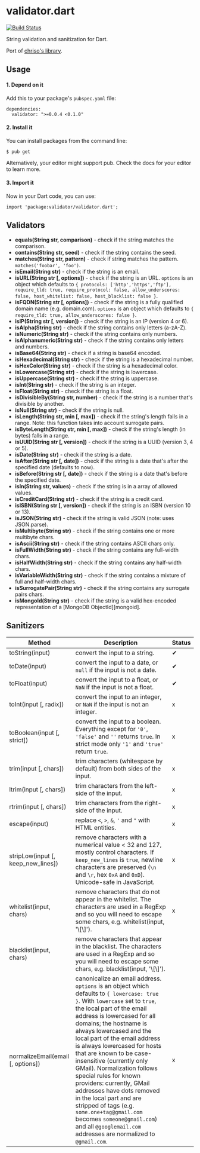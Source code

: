 validator.dart
=============

[![Build Status](https://drone.io/github.com/karan/validator.dart/status.png)](https://drone.io/github.com/karan/validator.dart/latest)

String validation and sanitization for Dart.

Port of [chriso's library](https://github.com/chriso/validator.js).

## Usage

#### 1. Depend on it

Add this to your package's `pubspec.yaml` file:

    dependencies:
      validator: ">=0.0.4 <0.1.0"

#### 2. Install it

You can install packages from the command line:

    $ pub get

Alternatively, your editor might support pub. Check the docs for your editor to learn more.

#### 3. Import it

Now in your Dart code, you can use:

    import 'package:validator/validator.dart';

## Validators

- **equals(String str, comparison)** - check if the string matches the comparison.
- **contains(String str, seed)** - check if the string contains the seed.
- **matches(String str, pattern)** - check if string matches the pattern. `matches('foobar', 'foo')`.
- **isEmail(String str)** - check if the string is an email.
- **isURL(String str [, options])** - check if the string is an URL. `options` is an object which defaults to `{ protocols: ['http','https','ftp'], require_tld: true, require_protocol: false, allow_underscores: false, host_whitelist: false, host_blacklist: false }`.
- **isFQDN(String str [, options])** - check if the string is a fully qualified domain name (e.g. domain.com). `options` is an object which defaults to `{ require_tld: true, allow_underscores: false }`.
- **isIP(String str [, version])** - check if the string is an IP (version 4 or 6).
- **isAlpha(String str)** - check if the string contains only letters (a-zA-Z).
- **isNumeric(String str)** - check if the string contains only numbers.
- **isAlphanumeric(String str)** - check if the string contains only letters and numbers.
- **isBase64(String str)** - check if a string is base64 encoded.
- **isHexadecimal(String str)** - check if the string is a hexadecimal number.
- **isHexColor(String str)** - check if the string is a hexadecimal color.
- **isLowercase(String str)** - check if the string is lowercase.
- **isUppercase(String str)** - check if the string is uppercase.
- **isInt(String str)** - check if the string is an integer.
- **isFloat(String str)** - check if the string is a float.
- **isDivisibleBy(String str, number)** - check if the string is a number that's divisible by another.
- **isNull(String str)** - check if the string is null.
- **isLength(String str, min [, max])** - check if the string's length falls in a range. Note: this function takes into account surrogate pairs.
- **isByteLength(String str, min [, max])** - check if the string's length (in bytes) falls in a range.
- **isUUID(String str [, version])** - check if the string is a UUID (version 3, 4 or 5).
- **isDate(String str)** - check if the string is a date.
- **isAfter(String str [, date])** - check if the string is a date that's after the specified date (defaults to now).
- **isBefore(String str [, date])** - check if the string is a date that's before the specified date.
- **isIn(String str, values)** - check if the string is in a array of allowed values.
- **isCreditCard(String str)** - check if the string is a credit card.
- **isISBN(String str [, version])** - check if the string is an ISBN (version 10 or 13).
- **isJSON(String str)** - check if the string is valid JSON (note: uses JSON.parse).
- **isMultibyte(String str)** - check if the string contains one or more multibyte chars.
- **isAscii(String str)** - check if the string contains ASCII chars only.
- **isFullWidth(String str)** - check if the string contains any full-width chars.
- **isHalfWidth(String str)** - check if the string contains any half-width chars.
- **isVariableWidth(String str)** - check if the string contains a mixture of full and half-width chars.
- **isSurrogatePair(String str)** - check if the string contains any surrogate pairs chars.
- **isMongoId(String str)** - check if the string is a valid hex-encoded representation of a [MongoDB ObjectId][mongoid].

## Sanitizers

| Method | Description | Status |
| ------ | ----------- | ------ |
| toString(input) | convert the input to a string. | ✔ |
| toDate(input) | convert the input to a date, or `null` if the input is not a date. | ✔ |
| toFloat(input) | convert the input to a float, or `NaN` if the input is not a float. | ✔ |
| toInt(input [, radix]) | convert the input to an integer, or `NaN` if the input is not an integer. | x |
| toBoolean(input [, strict]) | convert the input to a boolean. Everything except for `'0'`, `'false'` and `''` returns `true`. In strict mode only `'1'` and `'true'` return `true`. | x |
| trim(input [, chars]) | trim characters (whitespace by default) from both sides of the input. | x |
| ltrim(input [, chars]) | trim characters from the left-side of the input. | x |
| rtrim(input [, chars]) | trim characters from the right-side of the input. | x |
| escape(input) | replace `<`, `>`, `&`, `'` and `"` with HTML entities. | x |
| stripLow(input [, keep_new_lines]) | remove characters with a numerical value < 32 and 127, mostly control characters. If `keep_new_lines` is `true`, newline characters are preserved (`\n` and `\r`, hex `0xA` and `0xD`). Unicode-safe in JavaScript. | x |
| whitelist(input, chars) | remove characters that do not appear in the whitelist. The characters are used in a RegExp and so you will need to escape some chars, e.g. whitelist(input, '\\[\\]'). | x |
| blacklist(input, chars) | remove characters that appear in the blacklist. The characters are used in a RegExp and so you will need to escape some chars, e.g. blacklist(input, '\\[\\]').
| normalizeEmail(email [, options]) | canonicalize an email address. `options` is an object which defaults to `{ lowercase: true }`. With `lowercase` set to `true`, the local part of the email address is lowercased for all domains; the hostname is always lowercased and the local part of the email address is always lowercased for hosts that are known to be case-insensitive (currently only GMail). Normalization follows special rules for known providers: currently, GMail addresses have dots removed in the local part and are stripped of tags (e.g. `some.one+tag@gmail.com` becomes `someone@gmail.com`) and all `@googlemail.com` addresses are normalized to `@gmail.com`. | x |
